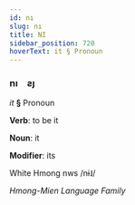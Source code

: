 ```yaml
---
id: nı
slug: nı
title: NI
sidebar_position: 720
hoverText: it § Pronoun
---
```


### nı&emsp;<span kind="abugida">ƨȷ</span>

*it* **§** Pronoun

**Verb**: to be it

**Noun**: it

**Modifier**: its

White Hmong nws /nɨ˩/

*Hmong-Mien Language Family*